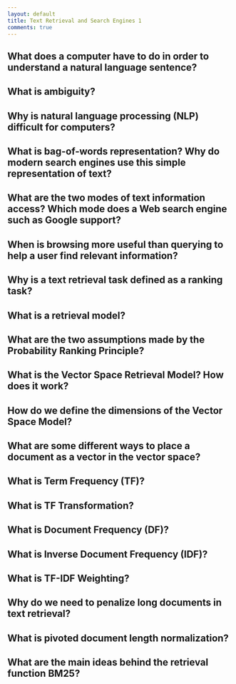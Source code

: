 ```yaml
---
layout: default
title: Text Retrieval and Search Engines 1
comments: true
---
```


## What does a computer have to do in order to understand a natural language sentence?

## What is ambiguity?

## Why is natural language processing (NLP) difficult for computers?

## What is bag-of-words representation? Why do modern search engines use this simple representation of text?

## What are the two modes of text information access? Which mode does a Web search engine such as Google support?

## When is browsing more useful than querying to help a user find relevant information?

## Why is a text retrieval task defined as a ranking task?

## What is a retrieval model?

## What are the two assumptions made by the Probability Ranking Principle?

## What is the Vector Space Retrieval Model? How does it work?

## How do we define the dimensions of the Vector Space Model?

## What are some different ways to place a document as a vector in the vector space?

## What is Term Frequency (TF)?

## What is TF Transformation?

## What is Document Frequency (DF)?

## What is Inverse Document Frequency (IDF)?

## What is TF-IDF Weighting?

## Why do we need to penalize long documents in text retrieval?

## What is pivoted document length normalization?

## What are the main ideas behind the retrieval function BM25?
